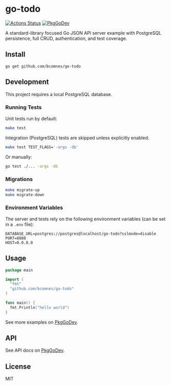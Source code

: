 # go-todo
[![Actions Status][action-img]][action-url]
[![PkgGoDev][pkg-go-dev-img]][pkg-go-dev-url]

A standard-library focused Go JSON API server example with PostgreSQL persistence, full CRUD, authentication, and test coverage.

## Install

```console
go get github.com/bcomnes/go-todo
```

## Development

This project requires a local PostgreSQL database.

### Running Tests

Unit tests run by default:

```bash
make test
```

Integration (PostgreSQL) tests are skipped unless explicitly enabled:

```bash
make test TEST_FLAGS='-args -db'
```

Or manually:

```bash
go test ./... -args -db
```

### Migrations

```bash
make migrate-up
make migrate-down
```

### Environment Variables

The server and tests rely on the following environment variables (can be set in a `.env` file):

```env
DATABASE_URL=postgres://postgres@localhost/go-todo?sslmode=disable
PORT=8080
HOST=0.0.0.0
```

## Usage

```go
package main

import (
  "fmt"
  "github.com/bcomnes/go-todo"
)

func main() {
  fmt.Println("hello world")
}
```

See more examples on [PkgGoDev][pkg-go-dev-url].

## API

See API docs on [PkgGoDev][pkg-go-dev-url].

## License

MIT

[action-img]: https://github.com/bcomnes/go-todo/workflows/test/badge.svg
[action-url]: https://github.com/bcomnes/go-todo/actions
[pkg-go-dev-img]: https://pkg.go.dev/badge/github.com/bcomnes/go-todo
[pkg-go-dev-url]: https://pkg.go.dev/github.com/bcomnes/go-todo
